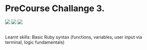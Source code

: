PreCourse Challange 3.
===================
<div>
<img src = https://img.shields.io/badge/%20-CommandLine%20-yellowgreen.svg>
<img src = https://img.shields.io/badge/%20-GitHub-orange.svg>
<img src = https://img.shields.io/badge/%20-Ruby-blue.svg>

</div>
<br>

Learnt skills: Basic Ruby syntax (functions, variables, user input via terminal, logic fundamentals)
